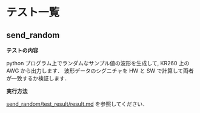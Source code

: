 # テスト一覧

## send_random

**テストの内容**

python プログラム上でランダムなサンプル値の波形を生成して, KR260 上の AWG から出力します．
波形データのシグニチャを HW と SW で計算して両者が一致するか検証します．

**実行方法**

[send_random/test_result/result.md](./send_random/test_result/result.md) を参照してください．
